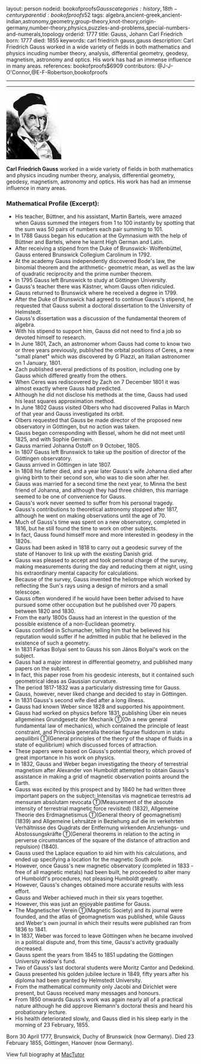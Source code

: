 layout: person
nodeid: bookofproofs$Gauss
categories: history,18th-century
parentid: bookofproofs$52
tags: algebra,ancient-greek,ancient-indian,astronomy,geometry,group-theory,knot-theory,origin-germany,number-theory,physics,puzzles-and-problems,special-numbers-and-numerals,topology
orderid: 1777
title: Gauss, Johann Carl Friedrich
born: 1777
died: 1855
keywords: carl friedrich gauss,gauss
description: Carl Friedrich Gauss worked in a wide variety of fields in both mathematics and physics incuding number theory, analysis, differential geometry, geodesy, magnetism, astronomy and optics. His work has had an immense influence in many areas.
references: bookofproofs$6909
contributors: @J-J-O'Connor,@E-F-Robertson,bookofproofs

---



---

![Gauss.jpg](https://github.com/bookofproofs/bookofproofs.github.io/blob/main/_sources/_assets/images/portraits/Gauss.jpg?raw=true)

**Carl Friedrich Gauss** worked in a wide variety of fields in both mathematics and physics incuding number theory, analysis, differential geometry, geodesy, magnetism, astronomy and optics. His work has had an immense influence in many areas.

### Mathematical Profile (Excerpt):
* His teacher, Büttner, and his assistant, Martin Bartels, were amazed when Gauss summed the integers from 1 to 100 instantly by spotting that the sum was 50 pairs of numbers each pair summing to 101.
* In 1788 Gauss began his education at the Gymnasium with the help of Büttner and Bartels, where he learnt High German and Latin.
* After receiving a stipend from the Duke of Brunswick- Wolfenbüttel, Gauss entered Brunswick Collegium Carolinum in 1792.
* At the academy Gauss independently discovered Bode's law, the binomial theorem and the arithmetic- geometric mean, as well as the law of quadratic reciprocity and the prime number theorem.
* In 1795 Gauss left Brunswick to study at Göttingen University.
* Gauss's teacher there was Kästner, whom Gauss often ridiculed.
* Gauss returned to Brunswick where he received a degree in 1799.
* After the Duke of Brunswick had agreed to continue Gauss's stipend, he requested that Gauss submit a doctoral dissertation to the University of Helmstedt.
* Gauss's dissertation was a discussion of the fundamental theorem of algebra.
* With his stipend to support him, Gauss did not need to find a job so devoted himself to research.
* In June 1801, Zach, an astronomer whom Gauss had come to know two or three years previously, published the orbital positions of Ceres, a new "small planet" which was discovered by G Piazzi, an Italian astronomer on 1 January, 1801.
* Zach published several predictions of its position, including one by Gauss which differed greatly from the others.
* When Ceres was rediscovered by Zach on 7 December 1801 it was almost exactly where Gauss had predicted.
* Although he did not disclose his methods at the time, Gauss had used his least squares approximation method.
* In June 1802 Gauss visited Olbers who had discovered Pallas in March of that year and Gauss investigated its orbit.
* Olbers requested that Gauss be made director of the proposed new observatory in Göttingen, but no action was taken.
* Gauss began corresponding with Bessel, whom he did not meet until 1825, and with Sophie Germain.
* Gauss married Johanna Ostoff on 9 October, 1805.
* In 1807 Gauss left Brunswick to take up the position of director of the Göttingen observatory.
* Gauss arrived in Göttingen in late 1807.
* In 1808 his father died, and a year later Gauss's wife Johanna died after giving birth to their second son, who was to die soon after her.
* Gauss was married for a second time the next year, to Minna the best friend of Johanna, and although they had three children, this marriage seemed to be one of convenience for Gauss.
* Gauss's work never seemed to suffer from his personal tragedy.
* Gauss's contributions to theoretical astronomy stopped after 1817, although he went on making observations until the age of 70.
* Much of Gauss's time was spent on a new observatory, completed in 1816, but he still found the time to work on other subjects.
* In fact, Gauss found himself more and more interested in geodesy in the 1820s.
* Gauss had been asked in 1818 to carry out a geodesic survey of the state of Hanover to link up with the existing Danish grid.
* Gauss was pleased to accept and took personal charge of the survey, making measurements during the day and reducing them at night, using his extraordinary mental capacity for calculations.
* Because of the survey, Gauss invented the heliotrope which worked by reflecting the Sun's rays using a design of mirrors and a small telescope.
* Gauss often wondered if he would have been better advised to have pursued some other occupation but he published over 70 papers between 1820 and 1830.
* From the early 1800s Gauss had an interest in the question of the possible existence of a non-Euclidean geometry.
* Gauss confided in Schumacher, telling him that he believed his reputation would suffer if he admitted in public that he believed in the existence of such a geometry.
* In 1831 Farkas Bolyai sent to Gauss his son János Bolyai's work on the subject.
* Gauss had a major interest in differential geometry, and published many papers on the subject.
* In fact, this paper rose from his geodesic interests, but it contained such geometrical ideas as Gaussian curvature.
* The period 1817-1832 was a particularly distressing time for Gauss.
* Gauss, however, never liked change and decided to stay in Göttingen.
* In 1831 Gauss's second wife died after a long illness.
* Gauss had known Weber since 1828 and supported his appointment.
* Gauss had worked on physics before 1831, publishing Über ein neues allgemeines Grundgesetz der Mechanik Ⓣ(On a new general fundamental law of mechanics), which contained the principle of least constraint, and Principia generalia theoriae figurae fluidorum in statu aequilibrii  Ⓣ(General principles of the theory of the shape of fluids in a state of equilibrium) which discussed forces of attraction.
* These papers were based on Gauss's potential theory, which proved of great importance in his work on physics.
* In 1832, Gauss and Weber began investigating the theory of terrestrial magnetism after Alexander von Humboldt attempted to obtain Gauss's assistance in making a grid of magnetic observation points around the Earth.
* Gauss was excited by this prospect and by 1840 he had written three important papers on the subject: Intensitas vis magneticae terrestris ad mensuram absolutam revocata Ⓣ(Measurement of the absoute intensity of terrestrial magnetic force revisited) (1832), Allgemeine Theorie des Erdmagnetismus Ⓣ(General theory of geomagnetism) (1839) and Allgemeine Lehrsätze in Beziehung auf die im verkehrten Verhältnisse des Quadrats der Entfernung wirkenden Anziehungs- und Abstossungskräfte Ⓣ(General theorems in relation to the acting in perverse circumstances of the square of the distance of attraction and repulsion) (1840).
* Gauss used the Laplace equation to aid him with his calculations, and ended up specifying a location for the magnetic South pole.
* However, once Gauss's new magnetic observatory (completed in 1833 - free of all magnetic metals) had been built, he proceeded to alter many of Humboldt's procedures, not pleasing Humboldt greatly.
* However, Gauss's changes obtained more accurate results with less effort.
* Gauss and Weber achieved much in their six years together.
* However, this was just an enjoyable pastime for Gauss.
* The Magnetischer Verein Ⓣ(Magnetic Society) and its journal were founded, and the atlas of geomagnetism was published, while Gauss and Weber's own journal in which their results were published ran from 1836 to 1841.
* In 1837, Weber was forced to leave Göttingen when he became involved in a political dispute and, from this time, Gauss's activity gradually decreased.
* Gauss spent the years from 1845 to 1851 updating the Göttingen University widow's fund.
* Two of Gauss's last doctoral students were Moritz Cantor and Dedekind.
* Gauss presented his golden jubilee lecture in 1849, fifty years after his diploma had been granted by Helmstedt University.
* From the mathematical community only Jacobi and Dirichlet were present, but Gauss received many messages and honours.
* From 1850 onwards Gauss's work was again nearly all of a practical nature although he did approve Riemann's doctoral thesis and heard his probationary lecture.
* His health deteriorated slowly, and Gauss died in his sleep early in the morning of 23 February, 1855.

Born 30 April 1777, Brunswick, Duchy of Brunswick (now Germany). Died 23 February 1855, Göttingen, Hanover (now Germany).

View full biography at [MacTutor](https://mathshistory.st-andrews.ac.uk/Biographies/Gauss/)
